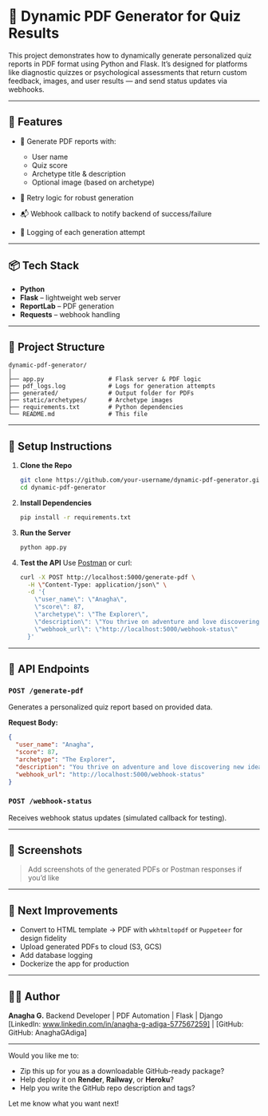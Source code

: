 
# 🧠 Dynamic PDF Generator for Quiz Results

This project demonstrates how to dynamically generate personalized quiz reports in PDF format using Python and Flask. It’s designed for platforms like diagnostic quizzes or psychological assessments that return custom feedback, images, and user results — and send status updates via webhooks.

---

## 🚀 Features

* 📄 Generate PDF reports with:

  * User name
  * Quiz score
  * Archetype title & description
  * Optional image (based on archetype)
* 🔁 Retry logic for robust generation
* 📬 Webhook callback to notify backend of success/failure
* 📝 Logging of each generation attempt

---

## 📦 Tech Stack

* **Python**
* **Flask** – lightweight web server
* **ReportLab** – PDF generation
* **Requests** – webhook handling

---

## 📂 Project Structure

```
dynamic-pdf-generator/
│
├── app.py                  # Flask server & PDF logic
├── pdf_logs.log            # Logs for generation attempts
├── generated/              # Output folder for PDFs
├── static/archetypes/      # Archetype images
├── requirements.txt        # Python dependencies
└── README.md               # This file
```

---

## 🔧 Setup Instructions

1. **Clone the Repo**

   ```bash
   git clone https://github.com/your-username/dynamic-pdf-generator.git
   cd dynamic-pdf-generator
   ```

2. **Install Dependencies**

   ```bash
   pip install -r requirements.txt
   ```

3. **Run the Server**

   ```bash
   python app.py
   ```

4. **Test the API**
   Use [Postman](https://www.postman.com/) or curl:

   ```bash
   curl -X POST http://localhost:5000/generate-pdf \
     -H \"Content-Type: application/json\" \
     -d '{
       \"user_name\": \"Anagha\",
       \"score\": 87,
       \"archetype\": \"The Explorer\",
       \"description\": \"You thrive on adventure and love discovering new ideas.\",
       \"webhook_url\": \"http://localhost:5000/webhook-status\"
     }'
   ```

---

## 🧪 API Endpoints

### `POST /generate-pdf`

Generates a personalized quiz report based on provided data.

**Request Body:**

```json
{
  "user_name": "Anagha",
  "score": 87,
  "archetype": "The Explorer",
  "description": "You thrive on adventure and love discovering new ideas.",
  "webhook_url": "http://localhost:5000/webhook-status"
}
```

### `POST /webhook-status`

Receives webhook status updates (simulated callback for testing).

---

## 📸 Screenshots

> Add screenshots of the generated PDFs or Postman responses if you’d like

---

## 🏁 Next Improvements

* Convert to HTML template → PDF with `wkhtmltopdf` or `Puppeteer` for design fidelity
* Upload generated PDFs to cloud (S3, GCS)
* Add database logging
* Dockerize the app for production

---

## 👩‍💻 Author

**Anagha G.**
Backend Developer | PDF Automation | Flask | Django
\
[LinkedIn: www.linkedin.com/in/anagha-g-adiga-577567259] | \[GitHub:  GitHub: AnaghaGAdiga] 

---

Would you like me to:

* Zip this up for you as a downloadable GitHub-ready package?
* Help deploy it on **Render**, **Railway**, or **Heroku**?
* Help you write the GitHub repo description and tags?

Let me know what you want next!
